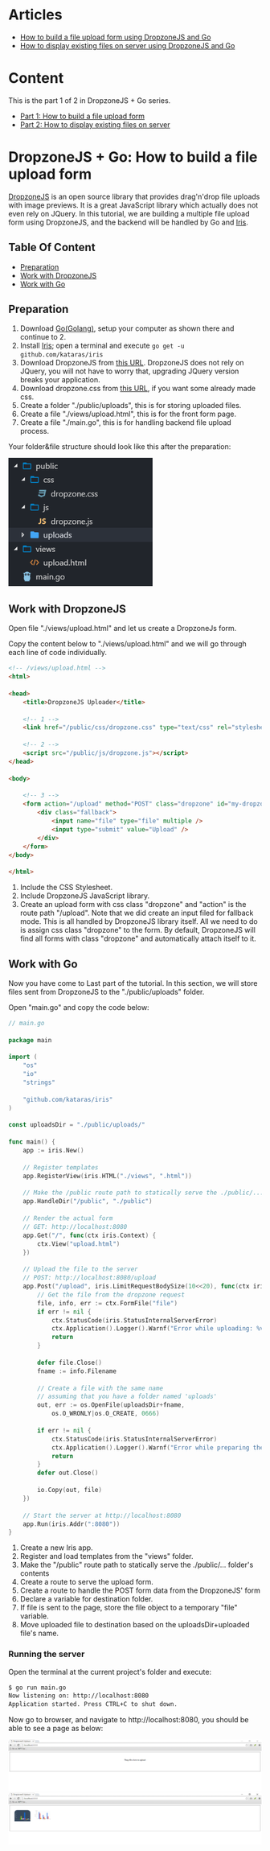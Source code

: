 # Articles

* [How to build a file upload form using DropzoneJS and Go](https://hackernoon.com/how-to-build-a-file-upload-form-using-dropzonejs-and-go-8fb9f258a991)
* [How to display existing files on server using DropzoneJS and Go](https://hackernoon.com/how-to-display-existing-files-on-server-using-dropzonejs-and-go-53e24b57ba19)

# Content

This is the part 1 of 2 in DropzoneJS + Go series.

- [Part 1: How to build a file upload form](README.md)
- [Part 2: How to display existing files on server](README_PART2.md)

# DropzoneJS + Go: How to build a file upload form

[DropzoneJS](https://github.com/enyo/dropzone) is an open source library that provides drag'n'drop file uploads with image previews. It is a great JavaScript library which actually does not even rely on JQuery. 
In this tutorial, we are building a multiple file upload form using DropzoneJS, and the backend will be handled by Go and [Iris](https://iris-go.com).

## Table Of Content

- [Preparation](#preparation)
- [Work with DropzoneJS](#work-with-dropzonejs)
- [Work with Go](#work-with-go)

## Preparation

1. Download [Go(Golang)](https://golang.org/dl), setup your computer as shown there and continue to 2.
2. Install [Iris](https://github.com/kataras/iris); open a terminal and execute `go get -u github.com/kataras/iris`
3. Download DropzoneJS from [this URL](https://raw.githubusercontent.com/enyo/dropzone/master/dist/dropzone.js). DropzoneJS does not rely on JQuery, you will not have to worry that, upgrading JQuery version breaks your application.
4. Download dropzone.css from [this URL](https://raw.githubusercontent.com/enyo/dropzone/master/dist/dropzone.css), if you want some already made css.
5. Create a folder "./public/uploads", this is for storing uploaded files.
6. Create a file "./views/upload.html", this is for the front form page.
7. Create a file "./main.go", this is for handling backend file upload process.

Your folder&file structure should look like this after the preparation:

![folder&file structure](folder_structure.png)

## Work with DropzoneJS

Open file "./views/upload.html" and let us create a DropzoneJs form.

Copy the content below to "./views/upload.html" and we will go through each line of code individually.

```html
<!-- /views/upload.html -->
<html>

<head>
    <title>DropzoneJS Uploader</title>

    <!-- 1 -->
    <link href="/public/css/dropzone.css" type="text/css" rel="stylesheet" />

    <!-- 2 -->
    <script src="/public/js/dropzone.js"></script>
</head>

<body>

    <!-- 3 -->
    <form action="/upload" method="POST" class="dropzone" id="my-dropzone">
        <div class="fallback">
            <input name="file" type="file" multiple />
            <input type="submit" value="Upload" />
        </div>
    </form>
</body>

</html>
```

1. Include the CSS Stylesheet.
2. Include DropzoneJS JavaScript library.
3. Create an upload form with css class "dropzone" and "action" is the route path "/upload". Note that we did create an input filed for fallback mode. This is all handled by DropzoneJS library itself. All we need to do is assign css class "dropzone" to the form. By default, DropzoneJS will find all forms with class "dropzone" and automatically attach itself to it.

## Work with Go

Now you have come to Last part of the tutorial. In this section, we will store files sent from DropzoneJS to the "./public/uploads" folder.

Open "main.go" and copy the code below:

```go
// main.go

package main

import (
    "os"
    "io"
    "strings"

    "github.com/kataras/iris"
)

const uploadsDir = "./public/uploads/"

func main() {
    app := iris.New()

    // Register templates
    app.RegisterView(iris.HTML("./views", ".html"))

    // Make the /public route path to statically serve the ./public/... contents
    app.HandleDir("/public", "./public")

    // Render the actual form
    // GET: http://localhost:8080
    app.Get("/", func(ctx iris.Context) {
        ctx.View("upload.html")
    })

    // Upload the file to the server
    // POST: http://localhost:8080/upload
    app.Post("/upload", iris.LimitRequestBodySize(10<<20), func(ctx iris.Context) {
        // Get the file from the dropzone request
        file, info, err := ctx.FormFile("file")
        if err != nil {
            ctx.StatusCode(iris.StatusInternalServerError)
            ctx.Application().Logger().Warnf("Error while uploading: %v", err.Error())
            return
        }

        defer file.Close()
        fname := info.Filename

        // Create a file with the same name
        // assuming that you have a folder named 'uploads'
        out, err := os.OpenFile(uploadsDir+fname,
            os.O_WRONLY|os.O_CREATE, 0666)

        if err != nil {
            ctx.StatusCode(iris.StatusInternalServerError)
            ctx.Application().Logger().Warnf("Error while preparing the new file: %v", err.Error())
            return
        }
        defer out.Close()

        io.Copy(out, file)
    })

    // Start the server at http://localhost:8080
    app.Run(iris.Addr(":8080"))
}
```

1. Create a new Iris app.
2. Register and load templates from the "views" folder.
3. Make the "/public" route path to statically serve the ./public/... folder's contents
4. Create a route to serve the upload form.
5. Create a route to handle the POST form data from the DropzoneJS' form 
6. Declare a variable for destination folder.
7. If file is sent to the page, store the file object to a temporary "file" variable.
8. Move uploaded file to destination based on the uploadsDir+uploaded file's name.

### Running the server

Open the terminal at the current project's folder and execute:

```bash
$ go run main.go
Now listening on: http://localhost:8080
Application started. Press CTRL+C to shut down.
```

Now go to browser, and navigate to http://localhost:8080, you should be able to see a page as below:

![no files screenshot](no_files.png)
![with uploaded files screenshot](with_files.png)